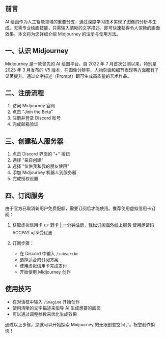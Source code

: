 ## 前言

AI 绘画作为人工智能领域的重要分支，通过深度学习技术实现了图像的分析与生成。无需专业绘画技能，只需输入清晰的文字描述，即可快速获得令人惊艳的画面效果。本文将为您详细介绍 Midjourney 的注册与使用方法。

## 一、认识 Midjourney

Midjourney 是一款领先的 AI 绘图平台。自 2022 年 7 月首次公测以来，特别是 2023 年 3 月发布的 V5 版本，在图像分辨率、人物刻画和细节表现等方面都有了显著提升。通过文字描述（Prompt）即可生成高质量的艺术作品。

## 二、注册流程

1. 访问 Midjourney 官网
2. 点击 "Join the Beta"
3. 注册并登录 Discord 账号
4. 完成邮箱验证

## 三、创建私人服务器

1. 点击 Discord 界面的 "+" 按钮
2. 选择 "亲自创建"
3. 选择 "仅供我和我的朋友使用"
4. 添加 Midjourney 机器人到服务器
5. 完成授权设置

## 四、订阅服务

由于官方已取消新用户免费配额，需要订阅后才能使用。推荐使用虚拟信用卡订阅：

1. 获取虚拟信用卡
👉 [野卡 | 一分钟注册，轻松订阅海外线上服务](https://bit.ly/bewildcard)
使用邀请码 ACCPAY 可享受优惠

2. 订阅步骤：
   - 在 Discord 中输入 `/subscribe`
   - 选择适合的订阅方案
   - 使用虚拟信用卡完成支付
   - 开始使用 Midjourney 创作

## 使用技巧

- 在对话框中输入 `/imagine` 开始创作
- 使用清晰的文字描述来指导 AI 生成想要的画面
- 可以通过调整参数来优化生成效果

通过以上步骤，您就可以开始探索 Midjourney 的无限创意空间了。祝您创作愉快！